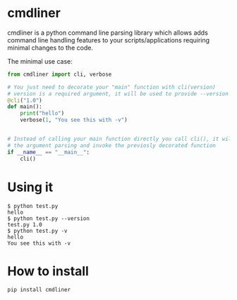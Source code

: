 # cmdliner

cmdliner is a python command line parsing library which allows adds command line handling features to your scripts/applications requiring minimal changes to the code.

The minimal use case:
```python
from cmdliner import cli, verbose

# You just need to decorate your "main" function with cli(version)
# version is a required argument, it will be used to provide --version
@cli("1.0")
def main():
    print("hello")
    verbose(1, "You see this with -v")


# Instead of calling your main function directly you call cli(), it will handle
# the argument parsing and invoke the previosly decorated function
if __name__ == "__main__":
    cli()
```

# Using it
```
$ python test.py
hello
$ python test.py --version
test.py 1.0
$ python test.py -v
hello
You see this with -v
```

# How to install
```
pip install cmdliner
```
